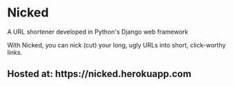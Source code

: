 # Nicked
A URL shortener developed in Python's Django web framework

With Nicked, you can nick (cut) your long, ugly URLs into short, click-worthy links.

<h2>Hosted at:  https://nicked.herokuapp.com</h2>
